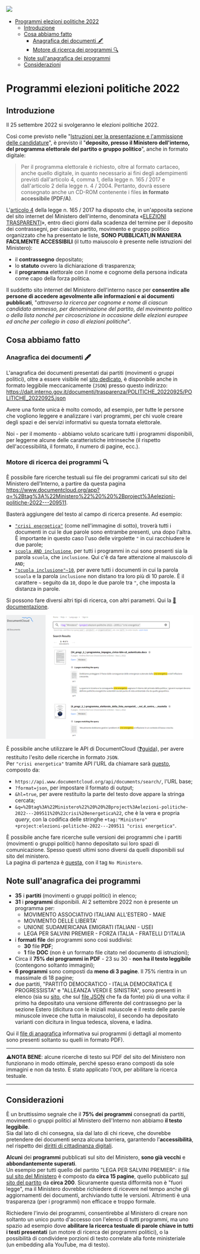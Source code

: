 <a href="https://www.datibenecomune.it/"><img src="https://img.shields.io/badge/%F0%9F%99%8F-%23datiBeneComune-%23cc3232"/></a>

- [Programmi elezioni politiche 2022](#programmi-elezioni-politiche-2022)
  - [Introduzione](#introduzione)
  - [Cosa abbiamo fatto](#cosa-abbiamo-fatto)
    - [Anagrafica dei documenti 🖋️](#anagrafica-dei-documenti-️)
    - [Motore di ricerca dei programmi 🔍](#motore-di-ricerca-dei-programmi-)
  - [Note sull'anagrafica dei programmi](#note-sullanagrafica-dei-programmi)
  - [Considerazioni](#considerazioni)

# Programmi elezioni politiche 2022

## Introduzione

Il 25 settembre 2022 si svolgeranno le elezioni politiche 2022.

Così come previsto nelle "[Istruzioni per la presentazione e l'ammissione delle candidature](https://dait.interno.gov.it/documenti/pubb_01_politiche_ed.2022.pdf)", è previsto il  "**deposito, presso il Ministero dell'interno, del programma elettorale del partito o gruppo politico**", anche in formato digitale:

> Per il programma elettorale è richiesto, oltre al formato cartaceo, anche quello digitale, in quanto necessario ai fini degli adempimenti previsti dall'articolo 4, comma 1, della legge n. 165 / 2017 e dall'articolo 2 della legge n. 4 / 2004. Pertanto, dovrà essere consegnato anche un CD-ROM contenente i files **in formato accessibile (PDF/A)**.

L'[articolo 4](https://www.normattiva.it/uri-res/N2Ls?urn:nir:stato:legge:2017-11-03;165~art4) della legge n. 165 / 2017 ha disposto che, in un'apposita sezione del sito internet del Ministero dell'interno, denominata «[ELEZIONI TRASPARENTI](https://dait.interno.gov.it/elezioni/trasparenza/elezioni-politiche-2022)», entro dieci giorni dalla scadenza del termine per il deposito dei contrassegni, per ciascun partito, movimento e gruppo politico organizzato che ha presentato le liste, **SONO PUBBLICATI,IN MANIERA FACILMENTE ACCESSIBILI** (il tutto maiuscolo è presente nelle istruzioni del Ministero):

- il **contrassegno** depositato;
- lo **statuto** ovvero la dichiarazione di trasparenza;
- il **programma** elettorale con il nome e cognome della persona indicata come capo della forza politica.

 Il suddetto sito internet del Ministero dell'interno nasce per **consentire alle persone di accedere agevolmente alle informazioni e ai documenti pubblicati**, "*attraverso la ricerca per cognome e nome di ciascun candidato ammesso, per denominazione del partito, del movimento politico o della lista nonché per circoscrizione in occasione delle elezioni europee ed anche per collegio in caso di elezioni politiche*".

## Cosa abbiamo fatto

### Anagrafica dei documenti 🖋️

L'anagrafica dei documenti presentati dai partiti (movimenti o gruppi politici), oltre a essere visibile nel [sito dedicato](https://dait.interno.gov.it/elezioni/trasparenza/elezioni-politiche-2022), è disponibile anche in formato leggibile meccanicamente (`JSON`) presso questo indirizzo:<br>
<https://dait.interno.gov.it/documenti/trasparenza/POLITICHE_20220925/POLITICHE_20220925.json>

Avere una fonte unica è molto comodo, ad esempio, per tutte le persone che vogliono leggere e analizzare i vari programmi, per chi vuole creare degli spazi e dei servizi informativi su questa tornata elettorale.

Noi - per il momento - abbiamo voluto scaricare tutti i programmi disponibili, per leggerne alcune delle caratteristiche intrinseche (il rispetto dell'accessibilità, il formato, il numero di pagine, ecc.).

### Motore di ricerca dei programmi 🔍

È possibile fare ricerche testuali sui file dei programmi caricati sul sito del Ministero dell'Interno, a partire da questa pagina
<https://www.documentcloud.org/app?q=%2Btag%3A%22Ministero%22%20%20%2Bproject%3Aelezioni-politiche-2022---209511>.

Basterà aggiungere del testo al campo di ricerca presente. Ad esempio:

- [`"crisi energetica"`](https://www.documentcloud.org/app?q=%2Btag%3A%22Ministero%22%20%20%2Bproject%3Aelezioni-politiche-2022---209511%20%22crisi%20energetica%22) (come nell'immagine di sotto), troverà tutti i documenti in cui le due parole sono entrambe presenti, una dopo l'altra. È importante in questo caso l'uso delle virgolette `"` in cui racchiudere le due parole;
- [`scuola AND inclusione`](https://www.documentcloud.org/app?q=%2Btag%3A%22Ministero%22%20%20%2Bproject%3Aelezioni-politiche-2022---209511%20scuola%20AND%20inclusione), per tutti i programmi in cui sono presenti sia la parola `scuola`, che `inclusione`. Qui c'è da fare attenzione al maiuscolo di `AND`;
- [`"scuola inclusione"~10`](https://www.documentcloud.org/app?q=%2Btag%3A%22Ministero%22%20%20%2Bproject%3Aelezioni-politiche-2022---209511%20%22scuola%20inclusione%22~10), per avere tutti i documenti in cui la parola `scuola` e la parola `inclusione` non distano tra loro più di 10 parole. È il carattere `~` seguito da `10`, dopo le due parole tra `"`, che imposta la distanza in parole.

Si possono fare diversi altri tipi di ricerca, con altri parametri. Qui la [📖documentazione](https://www.documentcloud.org/help/search).

[![](imgs/document-cloud.png)](https://www.documentcloud.org/app?q=%2Btag%3A%22Ministero%22%20%20%2Bproject%3Aelezioni-politiche-2022---209511)

È possibile anche utilizzare le API di DocumentCloud ([❓guida](https://www.documentcloud.org/help/api)), per avere restituito l'esito delle ricerche in formato `JSON`.<br>
Per `"crisi energetica"` tramite API l'URL da chiamare sarà [questo](https://api.www.documentcloud.org/api/documents/search/?format=json&hl=true&q=%2Btag%3A%22Ministero%22%20%20%2Bproject%3Aelezioni-politiche-2022---209511%20%22crisi%20energetica%22), composto da:

- `https://api.www.documentcloud.org/api/documents/search/`, l'URL base;
- `?format=json`, per impostare il formato di output;
- `&hl=true`, per avere restituito la parte del testo dove appare la stringa cercata;
- `&q=%2Btag%3A%22Ministero%22%20%20%2Bproject%3Aelezioni-politiche-2022---209511%20%22crisi%20energetica%22`, che è la vera e propria *query*, con la codifica delle stringhe `+tag:"Ministero"  +project:elezioni-politiche-2022---209511 "crisi energetica"`.

È possibile anche fare ricerche sulle versioni dei programmi che i partiti (movimenti o gruppi politici) hanno depositato sui loro spazi di comunicazione. Spesso questi ultimi sono diversi da quelli disponibili sul sito del ministero.<br>
La pagina di partenza è [questa](https://www.documentcloud.org/app?q=%2Btag%3A%22No+Ministero%22++%2Bproject%3Aelezioni-politiche-2022---209511+), con il tag `No Ministero`.

## Note sull'anagrafica dei programmi

- **35** i **partiti** (movimenti o gruppi politici) in elenco;
- **31** i **programmi** disponibili. Al 2 settembre 2022 non è presente un programma per:
  - MOVIMENTO ASSOCIATIVO ITALIANI ALL'ESTERO - MAIE
  - MOVIMENTO DELLE LIBERTA'
  - UNIONE SUDAMERICANA EMIGRATI ITALIANI - USEI
  - LEGA PER SALVINI PREMIER - FORZA ITALIA - FRATELLI D'ITALIA
- i **formati file** dei programmi sono così suddivisi:
  - **30** file **PDF**;
  - **1** file **DOC** (non è un formato file citato nel documento di istruzioni);
- Circa il **75% dei programmi in PDF** - 23 su 30 - **non ha il testo leggibile** (contengono soltanto immagini);
- **6 programmi** sono composti da **meno di 3 pagine**. Il 75% rientra in un massimale di 18 pagine;
- due partiti, "PARTITO DEMOCRATICO - ITALIA DEMOCRATICA E PROGRESSISTA" e "ALLEANZA VERDI E SINISTRA", sono presenti in elenco (sia su [sito](https://dait.interno.gov.it/elezioni/trasparenza/elezioni-politiche-2022), che sul [file JSON](https://dait.interno.gov.it/documenti/trasparenza/POLITICHE_20220925/POLITICHE_20220925.json) che fa da fonte) più di una volta: il primo ha depositato una versione differente del contrassegno per la sezione Estero (dicitura con le iniziali maiuscole e il resto delle parole minuscole invece che tutta in maiuscolo), il secondo ha depositato varianti con dicitura in lingua tedesca, slovena, e ladina.

Qui il [file di anagrafica](processing/anagrafica.csv) informativa sui programmi (i dettagli al momento sono presenti soltanto su quelli in formato PDF).

---

⚠️**NOTA BENE**: alcune ricerche di testo sui PDF del sito del Ministero non funzionano in modo ottimale, perché spesso erano composti da sole immagini e non da testo. È stato applicato l'`OCR`, per abilitare la ricerca testuale.

---

## Considerazioni

È un bruttissimo segnale che il **75% dei programmi** consegnati da partiti, movimenti o gruppi politici al Ministero dell'Interno non abbiamo **il testo leggibile**.<br>
Sia dal lato di chi consegna, sia dal lato di chi riceve, che dovrebbe pretendere dei documenti senza alcuna barriera, garantendo l'**accessibilità**, nel rispetto dei [diritti di cittadinanza digitali](https://ondata.github.io/guida-diritti-cittadinanza-digitali/parte-seconda/accessibilita/).

**Alcuni** dei **programmi** pubblicati sul sito del Ministero, **sono già vecchi** e **abbondantemente superati**.<br>Un esempio per tutti quello del partito "LEGA PER SALVINI PREMIER": il file [sul sito del Ministero](https://dait.interno.gov.it/documenti/trasparenza/POLITICHE_20220925/Documenti/9/(9_progr_2_)-lega_per_salvini_premier.programma.pdf) è composto da **circa 15 pagine**, quello pubblicato [sul sito del partito](https://static.legaonline.it/files/Programma_Lega_2022.pdf) da **circa 200**.
Sicuramente questa difformità non è "fuori legge", ma il Ministero dovrebbe richiedere di ricevere nel tempo anche gli aggiornamenti dei documenti, archiviando tutte le versioni. Altrimenti è una trasparenza (per i programmi) non efficace e troppo formale.

Richiedere l'invio dei programmi, consentirebbe al Ministero di creare non soltanto un unico punto d'accesso con l'elenco di tutti programmi, ma uno spazio ad esempio dove **abilitare la ricerca testuale di parole chiave in tutti i testi presentati** (un motore di ricerca dei programmi politici), o la possibilità di condividere porzioni di testo correlate alla fonte ministeriale (un embedding alla YouTube, ma di testo).
